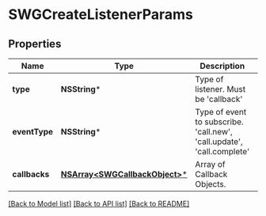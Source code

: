 # SWGCreateListenerParams

## Properties
Name | Type | Description | Notes
------------ | ------------- | ------------- | -------------
**type** | **NSString*** | Type of listener. Must be &#39;callback&#39; | [optional] 
**eventType** | **NSString*** | Type of event to subscribe. &#39;call.new&#39;, &#39;call.update&#39;, &#39;call.complete&#39; | [optional] 
**callbacks** | [**NSArray&lt;SWGCallbackObject&gt;***](SWGCallbackObject.md) | Array of Callback Objects. | [optional] 

[[Back to Model list]](../README.md#documentation-for-models) [[Back to API list]](../README.md#documentation-for-api-endpoints) [[Back to README]](../README.md)


